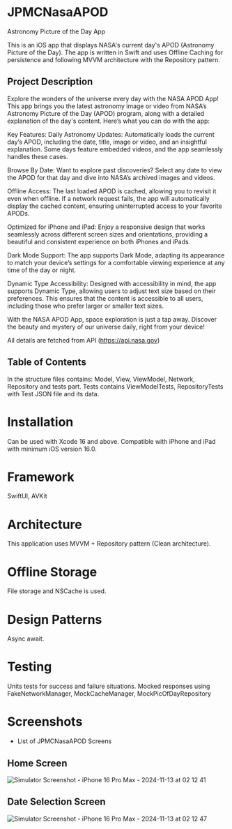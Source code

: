 # JPMCNasaAPOD
Astronomy Picture of the Day App


This is an iOS app that displays NASA's current day's APOD (Astronomy Picture of the Day). The app is written in Swift and uses Offline Caching for persistence and following MVVM architecture with the Repository pattern.

## Project Description 

Explore the wonders of the universe every day with the NASA APOD App! This app brings you the latest astronomy image or video from NASA’s Astronomy Picture of the Day (APOD) program, along with a detailed explanation of the day's content. Here’s what you can do with the app:

Key Features:
Daily Astronomy Updates: Automatically loads the current day’s APOD, including the date, title, image or video, and an insightful explanation. Some days feature embedded videos, and the app seamlessly handles these cases.

Browse By Date: Want to explore past discoveries? Select any date to view the APOD for that day and dive into NASA’s archived images and videos.

Offline Access: The last loaded APOD is cached, allowing you to revisit it even when offline. If a network request fails, the app will automatically display the cached content, ensuring uninterrupted access to your favorite APODs.

Optimized for iPhone and iPad: Enjoy a responsive design that works seamlessly across different screen sizes and orientations, providing a beautiful and consistent experience on both iPhones and iPads.

Dark Mode Support: The app supports Dark Mode, adapting its appearance to match your device’s settings for a comfortable viewing experience at any time of the day or night.

Dynamic Type Accessibility: Designed with accessibility in mind, the app supports Dynamic Type, allowing users to adjust text size based on their preferences. This ensures that the content is accessible to all users, including those who prefer larger or smaller text sizes.

With the NASA APOD App, space exploration is just a tap away. Discover the beauty and mystery of our universe daily, right from your device!

 All details are fetched from API (https://api.nasa.gov)

## Table of Contents

In the structure files contains: Model, View, ViewModel, Network, Repository and tests part. Tests contains ViewModelTests, RepositoryTests with Test JSON file and its data.


# Installation
Can be used with Xcode 16 and above. Compatible with iPhone and iPad with minimum iOS version 16.0.

# Framework
SwiftUI, AVKit 

# Architecture
This application uses MVVM + Repository pattern (Clean architecture).

# Offline Storage
File storage and NSCache is used.

# Design Patterns
Async await.

# Testing
Units tests for success and failure situations. Mocked responses using FakeNetworkManager, MockCacheManager, MockPicOfDayRepository

# Screenshots


- List of JPMCNasaAPOD Screens

Home Screen 
-
![Simulator Screenshot - iPhone 16 Pro Max - 2024-11-13 at 02 12 41](https://github.com/user-attachments/assets/1e793b1b-dca0-44f9-9530-90162b538e4a)

Date Selection Screen
-
![Simulator Screenshot - iPhone 16 Pro Max - 2024-11-13 at 02 12 47](https://github.com/user-attachments/assets/ded28382-8c8c-45a0-ad47-103f536ef647)

